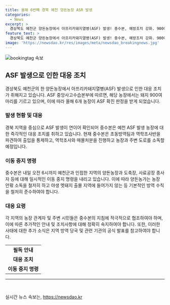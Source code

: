 ```yaml
---
title: 올해 6번째 경북 예천 양돈농장 ASR 발생
categories:
  - News
excerpt: >
  경상북도 예천군 양돈농장에서 아프리카돼지열병(ASF) 발생! 중수본, 예방조치 강화. 900여 마리 돼지사육 농장, 6번째 확진. 출입통제, 역학조사 및 매몰처분 등 즉각 시행. 인접지역 이동 중지 명령. 양돈농가에 소독 및 방역수칙 철저히 준수 요청. (사진 출처: ) ※제보: 02-781-1234, 4444, kbs1234@kbs.co.kr, KBS뉴스 구독! [카카오톡 KBS제보 검색]
feature_text: >
  경상북도 예천군 양돈농장에서 아프리카돼지열병(ASF) 발생! 중수본, 예방조치 강화. 900여 마리 돼지사육 농장, 6번째 확진. 출입통제, 역학조사 및 매몰처분 등 즉각 시행. 인접지역 이동 중지 명령. 양돈농가에 소독 및 방역수칙 철저히 준수 요청. (사진 출처: ) ※제보: 02-781-1234, 4444, kbs1234@kbs.co.kr, KBS뉴스 구독! [카카오톡 KBS제보 검색]
image: 'https://newsdao.kr/res/images/meta/newsdao_breakingnews.jpg'
---
```


<p><img src="https://newsdao.kr/res/images/meta/newsdao_breakingnews.jpg" alt="bookingtag 속보" /></p>

<h2 data-ke-size="size26">ASF 발생으로 인한 대응 조치</h2>

<p data-ke-size="size16">경상북도 예천군의 한 양돈농장에서 아프리카돼지열병(ASF) 발생으로 인한 대응 조치가 취해지고 있습니다. ASF 중앙사고수습본부에 따르면, 해당 농장에서는 돼지 900여 마리를 기르고 있으며, 이에 따라 올해 6개 농장이 ASF 확진 판정을 받게 되었습니다.</p>

<h3>발생 현황 및 대응</h3>

<p data-ke-size="size16">경북 지역을 중심으로 ASF 발생이 연이어 확인되어 중수본은 예천 ASF 발생 농장에 대한 즉각적인 대응 조치를 취하고 있습니다. 현재 중수본은 초동방역팀과 역학조사반을 파견하여 출입을 통제하고, 역학조사와 매몰처분을 진행하고 농장과 주변 도로를 소독할 예정입니다.</p>

<h3>이동 중지 명령</h3>

<p data-ke-size="size16">중수본은 내일 오전 6시까지 예천군과 인접한 지역의 양돈농장과 도축장, 사료공장 종사자 등에 대해 일시적인 이동 중지 명령을 내리고 있습니다. 이에 따라 양돈농가는 농장 안팎 소독을 철저히 하고 야생 멧돼지 출몰 지역에 들어가지 않는 등 기본적인 방역 수칙을 철저히 준수하여야 합니다.</p>

<h3>대응 요령</h3>

<p data-ke-size="size16">각 지역의 농장 관계자 및 주변 시민들은 중수본의 지침에 적극적으로 협조하여야 하며, 이에 따른 추가적인 안내 및 조치사항에 대해 정확히 숙지하여야 합니다. 또한, 이러한 사태에 대한 추가 소식은 지역 방역 당국 및 관련 기관의 공식 발표를 참고하여야 합니다.</p>

<table>
  <tr>
    <td style="text-align: center; height: 17px;"><b>필독 안내</b></td>
  </tr>
  <tr>
    <td style="text-align: center; height: 17px;"><b>대응 조치</b></td>
  </tr>
  <tr>
    <td style="text-align: center; height: 17px;"><b>이동 중지 명령</b></td>
  </tr>
</table>

<hr>

<p data-ke-size="size16">&nbsp;</p>
실시간 뉴스 속보는, <a href="https://newsdao.kr" rel="dofollow">https://newsdao.kr</a>


